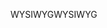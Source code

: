 <span data-ttu-id="50e12-101">WYSIWYG</span><span class="sxs-lookup"><span data-stu-id="50e12-101">WYSIWYG</span></span>